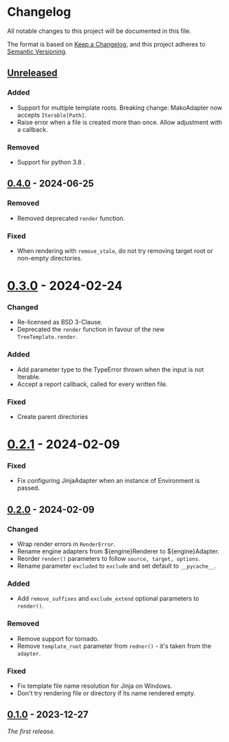 # Changelog

All notable changes to this project will be documented in this file.

The format is based on [Keep a Changelog](https://keepachangelog.com/en/1.1.0/),
and this project adheres to [Semantic Versioning](https://semver.org/spec/v2.0.0.html).

## [Unreleased]

### Added
- Support for multiple template roots. Breaking change: MakoAdapter now accepts `Iterable[Path]`.
- Raise error when a file is created more than once. Allow adjustment with a callback.

### Removed
- Support for python 3.8 .


## [0.4.0] - 2024-06-25

### Removed

- Removed deprecated `render` function.

### Fixed

- When rendering with `remove_stale`, do not try removing target root or non-empty directories.


# [0.3.0] - 2024-02-24

### Changed

- Re-licensed as BSD 3-Clause.
- Deprecated the `render` function in favour of the new `TreeTemplate.render`.

### Added

- Add parameter type to the TypeError thrown when the input is not Iterable.
- Accept a report callback, called for every written file.

### Fixed

- Create parent directories

# [0.2.1] - 2024-02-09

### Fixed

- Fix configuring JinjaAdapter when an instance of Environment is passed.

## [0.2.0] - 2024-02-09

### Changed

- Wrap render errors in `RenderError`.
- Rename engine adapters from ${engine}Renderer to ${engine}Adapter.
- Reorder `render()` parameters to follow `source, target, options`.
- Rename parameter `excluded` to `exclude` and set default to `__pycache__`.

### Added

- Add `remove_suffixes` and `exclude_extend` optional parameters to `render()`.

### Removed

- Remove support for tornado.
- Remove `template_root` parameter from `redner()` - it's taken from the `adapter`.

### Fixed

- Fix template file name resolution for Jinja on Windows.
- Don't try rendering file or directory if its name rendered empty.

## [0.1.0] - 2023-12-27

_The first release._

[unreleased]: https://github.com/python-lapidary/rybak/compare/v0.4.0...HEAD
[0.4.0]: https://github.com/python-lapidary/rybak/compare/v0.3.0...v0.4.0
[0.3.0]: https://github.com/python-lapidary/rybak/compare/v0.2.1...v0.3.0
[0.2.1]: https://github.com/python-lapidary/rybak/compare/v0.2.0...v0.2.1
[0.2.0]: https://github.com/python-lapidary/rybak/compare/v0.1.0...v0.2.0
[0.1.0]: https://github.com/python-lapidary/rybak/releases/tag/v0.1.0
